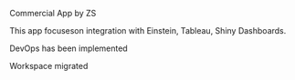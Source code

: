 Commercial App by ZS

This app focuseson integration with Einstein, Tableau, Shiny Dashboards.

DevOps has been implemented

Workspace migrated